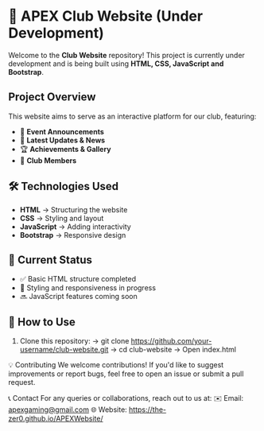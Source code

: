# 🚀 APEX Club Website (Under Development)  

Welcome to the **Club Website** repository! This project is currently under development and is being built using **HTML, CSS, JavaScript and Bootstrap**.  

## Project Overview  
This website aims to serve as an interactive platform for our club, featuring:  
- 📅 **Event Announcements**  
- 📰 **Latest Updates & News**  
- 🏆 **Achievements & Gallery**  
- 📢 **Club Members**  

## 🛠️ Technologies Used  
- **HTML** → Structuring the website  
- **CSS** → Styling and layout  
- **JavaScript** → Adding interactivity  
- **Bootstrap** → Responsive design  

## 🚧 Current Status  
- ✅ Basic HTML structure completed  
- 🔄 Styling and responsiveness in progress  
- 🔜 JavaScript features coming soon  

## 📂 How to Use  
1. Clone this repository:
  -> git clone https://github.com/your-username/club-website.git
  -> cd club-website
  -> Open index.html

💡 Contributing
We welcome contributions! If you'd like to suggest improvements or report bugs, feel free to open an issue or submit a pull request.

📞 Contact
For any queries or collaborations, reach out to us at:
✉️ Email: apexgaming@gmail.com
🌐 Website: https://the-zer0.github.io/APEXWebsite/
